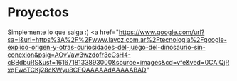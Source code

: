 # Proyectos
Simplemente lo que salga :) 
<a href="https://www.google.com/url?sa=i&url=https%3A%2F%2Fwww.lavoz.com.ar%2Ftecnologia%2Fgoogle-explico-origen-y-otras-curiosidades-del-juego-del-dinosaurio-sin-conexion&psig=AOvVaw3wzdofr3cGsH4-cBBdbuRS&ust=1616718133893000&source=images&cd=vfe&ved=0CAIQjRxqFwoTCKj28cKWyu8CFQAAAAAdAAAAABAD" 
